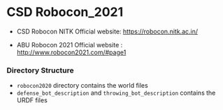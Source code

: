 # CSD Robocon_2021

- CSD Robocon NITK Official website: https://robocon.nitk.ac.in/

- ABU Robocon 2021 Official website : http://www.robocon2021.com/#page1

### Directory Structure

* ```robocon2020``` directory contains the world files
* ```defense_bot_description``` and ```throwing_bot_description``` contains the URDF files